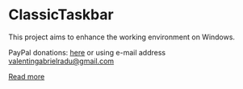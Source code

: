 # ClassicTaskbar
This project aims to enhance the working environment on Windows.

PayPal donations: [here](https://www.paypal.com/donate?business=valentingabrielradu%40gmail.com&no_recurring=0&item_name=ExplorerPatcher&currency_code=EUR) or using e-mail address valentingabrielradu@gmail.com

[Read more](https://github.com/valinet/ExplorerPatcher/wiki)